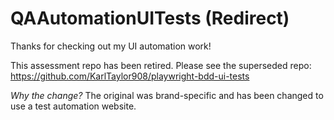# QAAutomationUITests (Redirect)

Thanks for checking out my UI automation work!

This assessment repo has been retired. Please see the superseded repo:
https://github.com/KarlTaylor908/playwright-bdd-ui-tests


*Why the change?* The original was brand-specific and has been changed to use a test automation website.
